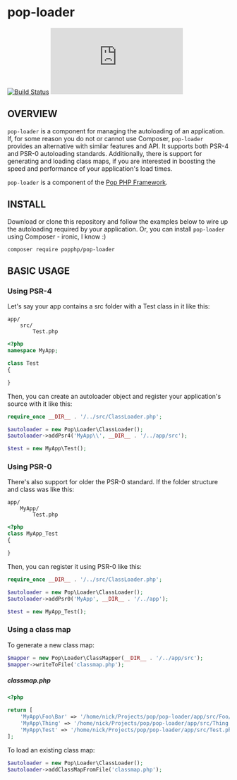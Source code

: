 pop-loader
==========

[![Build Status](https://travis-ci.org/popphp/pop-loader.svg?branch=master)](https://travis-ci.org/popphp/pop-loader)
[![Coverage Status](http://www.popphp.org/cc/coverage.php?comp=pop-loader)](http://www.popphp.org/cc/pop-loader/)

OVERVIEW
--------
`pop-loader` is a component for managing the autoloading of an application. If, for some reason you
do not or cannot use Composer, `pop-loader` provides an alternative with similar features and API.
It supports both PSR-4 and PSR-0 autoloading standards. Additionally, there is support for generating
and loading class maps, if you are interested in boosting the speed and performance of your
application's load times.

`pop-loader` is a component of the [Pop PHP Framework](http://www.popphp.org/).

INSTALL
-------

Download or clone this repository and follow the examples below to wire up the autoloading
required by your application. Or, you can install `pop-loader` using Composer - ironic, I know :)

    composer require popphp/pop-loader

BASIC USAGE
-----------

### Using PSR-4

Let's say your app contains a src folder with a Test class in it like this:

    app/
        src/
            Test.php

```php
<?php
namespace MyApp;

class Test
{

}
```

Then, you can create an autoloader object and register your application's
source with it like this:

```php
require_once __DIR__ . '/../src/ClassLoader.php';

$autoloader = new Pop\Loader\ClassLoader();
$autoloader->addPsr4('MyApp\\', __DIR__ . '/../app/src');

$test = new MyApp\Test();
```

### Using PSR-0

There's also support for older the PSR-0 standard. If the folder structure and class was like this:

    app/
        MyApp/
            Test.php

```php
<?php
class MyApp_Test
{

}
```

Then, you can register it using PSR-0 like this:

```php
require_once __DIR__ . '/../src/ClassLoader.php';

$autoloader = new Pop\Loader\ClassLoader();
$autoloader->addPsr0('MyApp', __DIR__ . '/../app');

$test = new MyApp_Test();
```

### Using a class map

To generate a new class map:

```php
$mapper = new Pop\Loader\ClassMapper(__DIR__ . '/../app/src');
$mapper->writeToFile('classmap.php');
```

##### classmap.php

```php
<?php

return [
    'MyApp\Foo\Bar' => '/home/nick/Projects/pop/pop-loader/app/src/Foo/Bar.php',
    'MyApp\Thing' => '/home/nick/Projects/pop/pop-loader/app/src/Thing.php',
    'MyApp\Test' => '/home/nick/Projects/pop/pop-loader/app/src/Test.php'
];
```

To load an existing class map:

```php
$autoloader = new Pop\Loader\ClassLoader();
$autoloader->addClassMapFromFile('classmap.php');
```
